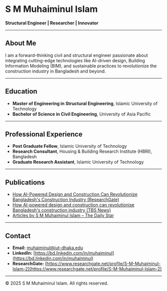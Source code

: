 # S M Muhaiminul Islam
**Structural Engineer | Researcher | Innovator**

---

## About Me

I am a forward-thinking civil and structural engineer passionate about integrating cutting-edge technologies like AI-driven design, Building Information Modeling (BIM), and sustainable practices to revolutionize the construction industry in Bangladesh and beyond.

---

## Education

- **Master of Engineering in Structural Engineering**, Islamic University of Technology
- **Bachelor of Science in Civil Engineering**, University of Asia Pacific

---

## Professional Experience

- **Post Graduate Fellow**, Islamic University of Technology
- **Research Consultant**, Housing & Building Research Institute (HBRI), Bangladesh
- **Graduate Research Assistant**, Islamic University of Technology

---

## Publications

- [How AI-Powered Design and Construction Can Revolutionize Bangladesh's Construction Industry (ResearchGate)](https://www.researchgate.net/publication/387503584_How_AI-Powered_Design_and_Construction_Can_Revolutionize_Bangladesh's_Construction_Industry)
- [How AI-powered design and construction can revolutionise Bangladesh's construction industry (TBS News)](https://www.tbsnews.net/thoughts/how-ai-powered-design-and-construction-can-revolutionise-bangladeshs-construction-industry)
- [Articles by S M Muhaiminul Islam – The Daily Star](https://thedailystar.net/author/s-m-muhaiminul-islam)

---

## Contact

- **Email:** [muhaiminul@iut-dhaka.edu](muhaiminul@iut-dhaka.edu)
- **LinkedIn:** [https://bd.linkedin.com/in/muhaiminul](https://bd.linkedin.com/in/muhaiminul)
- **ResearchGate:** [https://www.researchgate.net/profile/S-M-Muhaiminul-Islam-2](https://www.researchgate.net/profile/S-M-Muhaiminul-Islam-2)

---

&copy; 2025 S M Muhaiminul Islam. All rights reserved.
